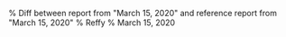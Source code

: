 % Diff between report from "March 15, 2020" and reference report from "March 15, 2020"
% Reffy
% March 15, 2020

